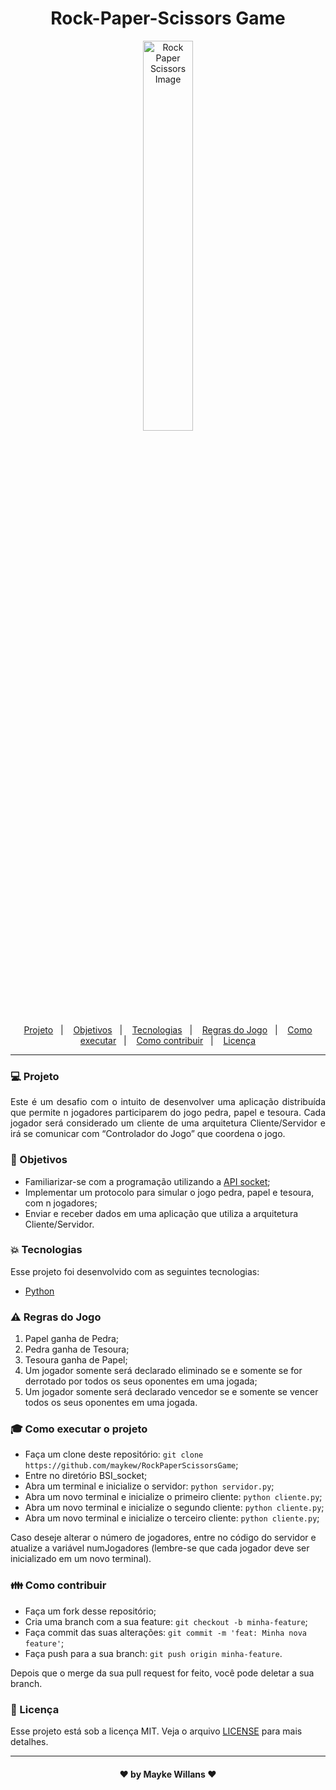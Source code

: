 <h1 align="center">
    Rock-Paper-Scissors Game
</h1>

<p align="center">
    <img width="40%" src="https://encrypted-tbn0.gstatic.com/images?q=tbn%3AANd9GcRP8bQAWR6JLBQP0Pg7GB-1c8YaKCwvz9ztrhwN5vjFO3MiExon&usqp=CAU" alt="Rock Paper Scissors Image"/>
</p>

<p align="center">
  <a href="#computer-projeto">Projeto</a>&nbsp;&nbsp;&nbsp;|&nbsp;&nbsp;&nbsp;
  <a href="#dart-objetivos">Objetivos</a>&nbsp;&nbsp;&nbsp;|&nbsp;&nbsp;&nbsp;
  <a href="#boom-tecnologias">Tecnologias</a>&nbsp;&nbsp;&nbsp;|&nbsp;&nbsp;&nbsp;
  <a href="#warning-regras-do-jogo">Regras do Jogo</a>&nbsp;&nbsp;&nbsp;|&nbsp;&nbsp;&nbsp;
  <a href="#mortar_board-como-executar-o-projeto">Como executar</a>&nbsp;&nbsp;&nbsp;|&nbsp;&nbsp;&nbsp;
  <a href="#family-como-contribuir">Como contribuir</a>&nbsp;&nbsp;&nbsp;|&nbsp;&nbsp;&nbsp;
  <a href="#memo-licença">Licença</a>
</p>

_________

### :computer: Projeto

<p align="justify">
Este é um desafio com o intuito de desenvolver uma aplicação distribuída que permite n jogadores participarem do jogo pedra, papel e tesoura. Cada jogador será considerado um cliente de uma arquitetura Cliente/Servidor e irá se comunicar com “Controlador do Jogo” que coordena o jogo.
</p>

### :dart: Objetivos

- Familiarizar-se com a programação utilizando a [API socket](https://docs.python.org/3/library/socket.html);<br>
- Implementar um protocolo para simular o jogo pedra, papel e tesoura, com n jogadores;<br>
- Enviar e receber dados em uma aplicação que utiliza a arquitetura Cliente/Servidor.

### :boom: Tecnologias

Esse projeto foi desenvolvido com as seguintes tecnologias:

- [Python](https://www.python.org/)

### :warning: Regras do Jogo

1. Papel ganha de Pedra;
2. Pedra ganha de Tesoura;
3. Tesoura ganha de Papel;
4. Um jogador somente será declarado eliminado se e somente se for derrotado por todos os seus oponentes em uma jogada;
5. Um jogador somente será declarado vencedor se e somente se vencer todos os seus oponentes em uma jogada.

### :mortar_board: Como executar o projeto

- Faça um clone deste repositório: `git clone https://github.com/maykew/RockPaperScissorsGame`;
- Entre no diretório BSI_socket;
- Abra um terminal e inicialize o servidor: `python servidor.py`;
- Abra um novo terminal e inicialize o primeiro cliente: `python cliente.py`;
- Abra um novo terminal e inicialize o segundo cliente: `python cliente.py`;
- Abra um novo terminal e inicialize o terceiro cliente: `python cliente.py`;

Caso deseje alterar o número de jogadores, entre no código do servidor e atualize a variável numJogadores (lembre-se que cada jogador deve ser inicializado em um novo terminal).

### :family: Como contribuir

- Faça um fork desse repositório;
- Cria uma branch com a sua feature: `git checkout -b minha-feature`;
- Faça commit das suas alterações: `git commit -m 'feat: Minha nova feature'`;
- Faça push para a sua branch: `git push origin minha-feature`.

Depois que o merge da sua pull request for feito, você pode deletar a sua branch.

### :memo: Licença

Esse projeto está sob a licença MIT. Veja o arquivo [LICENSE](https://github.com/maykew/RockPaperScissorsGame/blob/master/LICENSE.md) para mais detalhes.
_________

<h4 align="center"> ♥ by Mayke Willans ♥ </h4>
